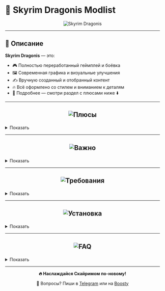 # 🐉 Skyrim Dragonis Modlist

<p align="center">
  <img src="https://github.com/user-attachments/assets/91a75ea5-3fba-410c-958d-6fcc8ee5ca24" alt="Skyrim Dragonis" />
</p>

---

## 📖 Описание

**Skyrim Dragonis** — это:
- 🎮 Полностью переработанный геймплей и боёвка  
- 🖼️ Современная графика и визуальные улучшения  
- ✍️ Вручную созданный и отобранный контент  
- 🔥 Всё оформлено со стилем и вниманием к деталям  
- 🤝 Подробнее — смотри раздел с плюсами ниже ⬇️  

---

## <p align="center"><img src="https://github.com/user-attachments/assets/d41ed4b4-2fba-4a03-a835-15993909f9e9" alt="Плюсы" /></p>

<details>
<summary>Показать</summary>

- Новейшие и лучшие моды этого года  
- Современная и красивая графика  
- Хороший FPS по сравнению с другими сборками  
- Инновационный и погружающий геймплей  
- Современная боёвка  
- Лучшие современные анимации  
- Внимание к деталям  
- Стабильность  
- Капитальный ремонт багов оригинала  
- Ремастер всех городов  
- Новые квесты  
- Каждый мод проверен вручную  
- Без мусорных и ломающих геймплей модов  
- Регулярные обновления  
- Всё сделано со вкусом и со стилем  
- Полная работоспособность от первого и третьего лица
- Полностью переведена на русский язык

</details>

---

## <p align="center"><img src="https://github.com/user-attachments/assets/11f4d2ff-1139-43a3-860b-6183a467c269" alt="Важно" /></p>

<details>
<summary>Показать</summary>

> ❗ Требуемая версия игры: **Skyrim Special Edition 1.5.9.7**  
> ⚠️ **НИКАКИХ** аддонов от Creation Club  
> ❗ **99% проблем** — из-за неправильной установки. Читай инструкцию внимательно!  
> 🛠️ Поддержка — в [Telegram](https://t.me/Whistle69) или на [Boosty](https://boosty.to/whistle)  

</details>

---

## <p align="center"><img src="https://github.com/user-attachments/assets/60be4704-f14e-44f6-a796-8e14681aae81" alt="Требования" /></p>

<details>
<summary>Показать</summary>

### 1080p (Минимальные)

| Компонент     | Требования                                |
|---------------|--------------------------------------------|
| GPU           | RTX 3060                                   |
| CPU           | Ryzen 5 3600 / 5600 / i5-12400F            |
| RAM           | 16 GB в двухканале                         |
| Диск          | 260 GB (сборка) / 370 GB (с архивами)      |

### 1080p (Рекомендуемые)

| Компонент     | Требования                                |
|---------------|--------------------------------------------|
| GPU           | RTX 4060 / 4060 TI                         |
| CPU           | Ryzen 5 5600 / i5-12600F                   |
| RAM           | 32 GB                                      |
| Диск          | 260 GB (сборка) / 370 GB (с архивами)      |

### 1440p (Минимальные)

| Компонент     | Требования                                |
|---------------|--------------------------------------------|
| GPU           | RTX 4070 Ti / 4070 Super / Ti Super        |
| CPU           | Ryzen 5 7500F / i5-12600F                  |
| RAM           | 16 GB                                      |
| Диск          | 260 GB (сборка) / 370 GB (с архивами)      |

</details>

---

## <p align="center"><img src="https://github.com/user-attachments/assets/ee60ca77-d606-4410-b3af-c07f3020943a" alt="Установка" /></p>

<details>
<summary>Показать</summary>

> ❗ Требуется версия игры: **Skyrim SE 1.5.9.7**

1. Установи [Visual C++ x64](https://aka.ms/vs/17/release/vc_redist.x64.exe)  
2. Установи [.NET Runtime 8.0.5 x64](https://dotnet.microsoft.com/en-us/download/dotnet/thank-you/runtime-8.0.5-windows-x64-installer)  
3. Установи **7-Zip** (**НЕ** WinRAR)  
4. Скачай **все 58 архивов** из [Telegram-канала](https://t.me/skyrimdragonis)  
5. Распакуй в одну папку (лучше на диск **C:**)  
6. Откроется папка `SkyrimDragonis`  
7. Запусти `ModOrganizer.exe`  
8. Если игра установлена по пути `C:\Program Files (x86)\Steam\steamapps\common\Skyrim Special Edition`, выбери профиль **SkyrimDragonis** и нажми **Play**  
9. Иначе — укажи путь:  
   `C:\SkyrimDragonis\mods\SKSE\Root\skse64_loader.exe`  
10. Запускай игру через SKSE  

> ❌ Сборка не тестировалась на пиратках. Только лицензия!

</details>

---

## <p align="center"><img src="https://github.com/user-attachments/assets/74b2c3a8-1133-43bc-9e0f-7bbbff549ca9" alt="FAQ" /></p>

<details>
<summary>Показать</summary>

1. **Как отключить бумажную карту?**  
   В конце списка модов отключите модификации:  
   <p align="center">
     <img src="https://github.com/user-attachments/assets/6d23ebd5-5d59-4c37-968c-98cdaa484769" alt="firefox_qEvv1tjeAX" />
   </p>

2. **Фризы?**  
   - Поставь файл подкачки на 40+ GB  
   - Отключи Grass_Cache Output  
   - Отключи TexGen_Output и DynDOLOD_Output (уменьшит качество лодов, но улучшит фпс)  

3. **Краш при запуске?**  
   ➤ Убедись, что ВСЕ библиотеки установлены  

4. **Архивы не распаковываются?**  
   ➤ Проблема у тебя — проверь диск, качай заново  

5. **Краш в определенном месте?**  
   ➤ Напиши на **Бусти** или в **Telegram**  

6. **Баланс?**  
   ➤ Не хардкор, но есть. Придется думать  

7. **MO2 не видит игру?**  
   ➤ Проверь путь к `Skyrim.exe` в настройках  

8. **Будет ли версия для слабых ПК?**  
   ➤ Возможно, но неизвестно когда  

9. **Язык?**  
    ➤ Английская озвучка, русский текст  

10. **Лорная ли сборка?**  
    ➤ Есть элементы из других вселенных, но всё в тему  

11. **Ошибка при распаковке?**  
    ➤ Используй **только 7-Zip**, проверь диск и архивы  

</details>

---

<p align="center"><strong>🔥 Наслаждайся Скайримом по-новому!</strong></p>  
<p align="center">💬 Вопросы? Пиши в <a href="https://t.me/Whistle69">Telegram</a> или на <a href="https://boosty.to/whistle">Boosty</a></p>
